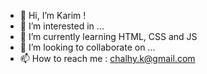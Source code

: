 - 👋 Hi, I’m Karim !
- 👀 I’m interested in ...
- 🌱 I’m currently learning HTML, CSS and JS
- 💞️ I’m looking to collaborate on ...
- 📫 How to reach me : chalhy.k@gmail.com

<!---
kchalhy/kchalhy is a ✨ special ✨ repository because its `README.md` (this file) appears on your GitHub profile.
You can click the Preview link to take a look at your changes.
--->

